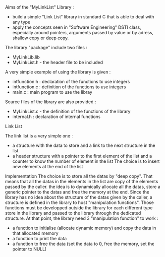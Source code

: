 Aims of the "MyLinkList" Library :
* build a simple "Link List" library in standard C that is able to deal with any type
* apply the concepts seen in "Software Engineering" DSTI class, especially around pointers, arguments passed by value or by adress, shallow copy or deep copy.

The library "package" include two files :
* MyLinkLib.lib
* MyLinkList.h - the header file to be included

A very simple example of using the library is given :
* intfunction.h : declaration of the functions to use integers
* intfunction.c : definition of the functions to use integers
* main.c : main program to use the libray

Source files of the library are also provided :
* MyLinkList.c - the definition of the functions of the library
* internal.h : declaration of internal functions

Link List

The link list is a very simple one :
* a structure with the data to store and a link to the next structure in the list
* a header structure with a pointer to the first element of the list and a counter to know the number of element in the list
The choice is to insert new elements at the end of the list

Implementation
The choice is to store all the datas by "deep copy". That means that all the datas in the elements in the list are copy of the elements passed by the caller.
the idea is to dynamically allocate all the datas, store a generic pointer to the datas and free the memory at the end.
Since the library has no idea about the structure of the datas given by the caller, a structure is defined in the library to host "manipulation functions".
Those functions must be developped outside the library for each different type store in the library and passed to the library through the dedicated structure.
At that point, the library need 3 "manipulation function" to work :
* a function to initialise (allocate dynamic memory) and copy the data in that allocated memory
* a function to print the data
* a function to free the data (set the data to 0, free the memory, set the pointer to NULL)


